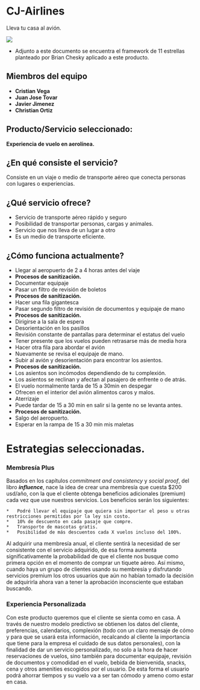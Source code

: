 # CJ-Airlines
Lleva tu casa al avión. 
<p>
    <img src="https://drive.google.com/uc?export=view&id=18gYpdJvxXlbtG3d2gAtc2DpcQ1aHt4Mv" />
 </p>


- Adjunto a este documento se encuentra el framework de 11 estrellas planteado por Brian Chesky aplicado a este producto.

## Miembros del equipo

- **Cristian Vega**
- **Juan Jose Tovar**
- **Javier Jimenez**
- **Christian Ortiz**

## Producto/Servicio seleccionado:

**Experiencia de vuelo en aerolínea.**

## ¿En qué consiste el servicio?

Consiste en un viaje o medio de transporte aéreo que conecta personas con lugares o experiencias.

## ¿Qué servicio ofrece?

- Servicio de transporte aéreo rápido y seguro
- Posibilidad de transportar personas, cargas y animales.
- Servicio que nos lleva de un lugar a otro
- Es un medio de transporte eficiente.

## ¿Cómo funciona actualmente?

- Llegar al aeropuerto de 2 a 4 horas antes del viaje
- **Procesos de sanitización.**
- Documentar equipaje
- Pasar un filtro de revisión de boletos
- **Procesos de sanitización.**
- Hacer una fila gigantesca
- Pasar segundo filtro de revisión de documentos y equipaje de mano
- **Procesos de sanitización.**
- Dirigirse a la sala de espera
- Desorientación en los pasillos
- Revisión constante de pantallas para determinar el estatus del vuelo
- Tener presente que los vuelos pueden retrasarse más de media hora
- Hacer otra fila para abordar el avión
- Nuevamente se revisa el equipaje de mano.
- Subir al avión y desorientación para encontrar los asientos.
- **Procesos de sanitización.**
- Los asientos son incómodos dependiendo de tu complexión.
- Los asientos se reclinan y afectan al pasajero de enfrente o de atrás.
- El vuelo normalmente tarda de 15 a 30min en despegar
- Ofrecen en el interior del avión alimentos caros y malos.
- Aterrizaje
- Puede tardar de 15 a 30 min en salir si la gente no se levanta antes.
- **Procesos de sanitización.**
- Salgo del aeropuerto.
- Esperar en la rampa de 15 a 30 min mis maletas

# Estrategias seleccionadas. 

### **Membresía Plus**

Basados en los capítulos _commitment and consistency_ y _social proof_, del libro **_influence_**, nace la idea de crear una membresía que cuesta $200 usd/año, con la que el cliente obtenga beneficios adicionales (premium) cada vez que use nuestros servicios. Los beneficios serán los siguientes:


    *   Podré llevar el equipaje que quiera sin importar el peso u otras restricciones permitidas por la ley sin costo.
    *   10% de descuento en cada pasaje que compre.
    *   Transporte de mascotas gratis.
    *   Posibilidad de más descuentos cada X vuelos incluso del 100%.

Al adquirir una membresía anual, el cliente sentirá la necesidad de ser consistente con el servicio adquirido, de esa forma aumenta significativamente la probabilidad de que el cliente nos busque como primera opción en el momento de comprar un tiquete aéreo. Así mismo, cuando haya un grupo de clientes usando su membresía y disfrutando servicios premium los otros usuarios que aún no habían tomado la decisión de adquirirla ahora van a tener la aprobación inconsciente que estaban buscando.


### **Experiencia Personalizada**

Con este producto queremos que el cliente se sienta como en casa. A través de nuestro modelo predictivo se obtienen los datos del cliente, preferencias, calendarios, complexión (todo con un claro mensaje de cómo y para que se usará esta información, recalcando al cliente la importancia que tiene para la empresa el cuidado de sus datos personales), con la finalidad de dar un servicio personalizado, no solo a la hora de hacer reservaciones de vuelos, sino también para documentar equipaje, revisión de documentos y comodidad en el vuelo, bebida de bienvenida, snacks, cena y otros amenities escogidos por el usuario. De esta forma el usuario podrá ahorrar tiempos y su vuelo va a ser tan cómodo y ameno como  estar en casa. 


